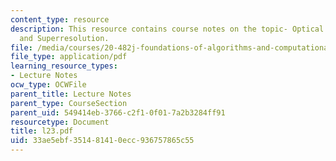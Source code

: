 ```yaml
---
content_type: resource
description: This resource contains course notes on the topic- Optical Flow, Tracking,
  and Superresolution.
file: /media/courses/20-482j-foundations-of-algorithms-and-computational-techniques-in-systems-biology-spring-2006/33ae5ebf351481410ecc936757865c55_l23.pdf
file_type: application/pdf
learning_resource_types:
- Lecture Notes
ocw_type: OCWFile
parent_title: Lecture Notes
parent_type: CourseSection
parent_uid: 549414eb-3766-c2f1-0f01-7a2b3284ff91
resourcetype: Document
title: l23.pdf
uid: 33ae5ebf-3514-8141-0ecc-936757865c55
---
```

